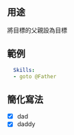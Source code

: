 ## 用途
將目標的父親設為目標

## 範例
```yaml
  Skills:
  - goto @Father
```


## 簡化寫法
- [x] dad
- [x] daddy <!-- UwU -->